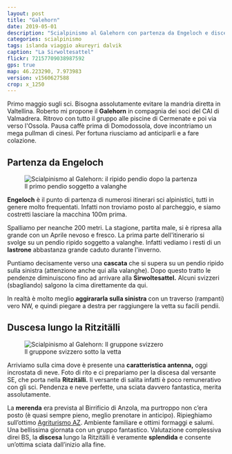```yaml
---
layout: post
title: "Galehorn"
date: 2019-05-01
description: "Scialpinismo al Galehorn con partenza da Engeloch e discesa lungo la Ritzitälli"
categories: scialpinismo
tags: islanda viaggio akureyri dalvik
caption: "La Sirwoltesattel"
flickr: 72157709038987592
gps: true
map: 46.223290, 7.973983
version: v1560627588
crop: x_1250
---
```


Primo maggio sugli sci. Bisogna assolutamente evitare la mandria diretta in Valtellina. Roberto mi propone il **Galehorn** in compagnia dei soci del CAI di Valmadrera. Ritrovo con tutto il gruppo alle piscine di Cermenate e poi via verso l'Ossola. Pausa caffè prima di Domodossola, dove incontriamo un mega pullman di cinesi. Per fortuna riusciamo ad anticiparli e a fare colazione.

## Partenza da Engeloch

<figure>
    <img src="https://live.staticflickr.com/65535/48045424031_70cb500394_c.jpg" alt="Scialpinismo al Galehorn: il ripido pendio dopo la partenza" /> 
    <figcaption>Il primo pendio soggetto a valanghe</figcaption>
</figure>

**Engeloch** è il punto di partenza di numerosi itinerari sci alpinistici, tutti in genere molto frequentati. Infatti non troviamo posto al parcheggio, e siamo costretti lasciare la macchina 100m prima.

Spalliamo per neanche 200 metri. La stagione, partita male, si è ripresa alla grande con un Aprile nevoso e fresco. La prima parte dell'itinerario si svolge su un pendio ripido soggetto a valanghe. Infatti vediamo i resti di un **lastrone** abbastanza grande caduto durante l'inverno.

Puntiamo decisamente verso una **cascata** che si supera su un pendio ripido sulla sinistra (attenzione anche qui alla valanghe). Dopo questo tratto le pendenze diminuiscono fino ad arrivare alla **Sirwoltesattel.** Alcuni svizzeri (sbagliando) salgono la cima direttamente da qui.

In realtà è molto meglio **aggirararla sulla sinistra** con un traverso (rampanti) vero NW, e quindi piegare a destra per raggiungere la vetta su facili pendii.

## Duscesa lungo la Ritzitälli

<figure>
    <img src="https://live.staticflickr.com/65535/48045462448_4d299a10b3_c.jpg" alt="Scialpinismo al Galehorn: Il gruppone svizzero" /> 
    <figcaption>Il gruppone svizzero sotto la vetta</figcaption>
</figure>

Arriviamo sulla cima dove è presente una **caratteristica antenna,** oggi incrostata di neve. Foto di rito e ci prepariamo per la discesa dal versante SE, che porta nella **Ritzitälli.** Il versante di salita infatti è poco remunerativo con gli sci. Pendenza e neve perfette, una sciata davvero fantastica, merita assolutamente.

La **merenda** era prevista al Birrificio di Anzola, ma purtroppo non c’era posto (è quasi sempre pieno, meglio prenotare in anticipo). Ripieghiamo sull’ottimo [Agriturismo AZ](https://www.agriturismoaz.com). Ambiente familiare e ottimi formaggi e salumi. Una bellissima giornata con un gruppo fantastico. Valutazione complessiva direi BS, la **discesa** lungo la Ritzitälli è veramente **splendida** e consente un’ottima sciata dall’inizio alla fine.
